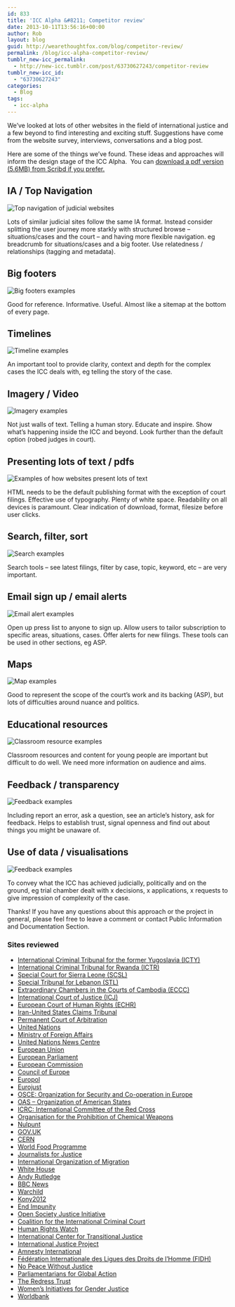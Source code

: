 ```yaml
---
id: 833
title: 'ICC Alpha &#8211; Competitor review'
date: 2013-10-11T13:56:16+00:00
author: Rob
layout: blog
guid: http://wearethoughtfox.com/blog/competitor-review/
permalink: /blog/icc-alpha-competitor-review/
tumblr_new-icc_permalink:
  - http://new-icc.tumblr.com/post/63730627243/competitor-review
tumblr_new-icc_id:
  - "63730627243"
categories:
  - Blog
tags:
  - icc-alpha
---
```

We’ve looked at lots of other websites in the field of international justice and a few beyond to find interesting and exciting stuff. Suggestions have come from the website survey, interviews, conversations and a blog post.

Here are some of the things we’ve found. These ideas and approaches will inform the design stage of the ICC Alpha.  You can [download a pdf version (5.6MB) from Scribd if you prefer.](http://www.scribd.com/doc/175329365/ICC-Competitor-Review)

## IA / Top Navigation
![Top navigation of judicial websites](/images/blog-icc-comp1.jpg)

Lots of similar judicial sites follow the same IA format. Instead consider splitting the user journey more starkly with structured browse &#8211; situations/cases and the court &#8211; and having more flexible navigation. eg breadcrumb for situations/cases and a big footer. Use relatedness / relationships (tagging and metadata).

## Big footers
![Big footers examples](/images/blog-icc-comp2.jpg)

Good for reference. Informative. Useful. Almost like a sitemap at the bottom of every page.

## Timelines
![Timeline examples](/images/blog-icc-comp3.jpg)

An important tool to provide clarity, context and depth for the complex cases the ICC deals with, eg telling the story of the case.

## Imagery / Video
![Imagery examples](/images/blog-icc-comp4.jpg)

Not just walls of text. Telling a human story. Educate and inspire. Show what’s happening inside the ICC and beyond. Look further than the default option (robed judges in court).

## Presenting lots of text / pdfs
![Examples of how websites present lots of text](/images/blog-icc-comp5.jpg)

HTML needs to be the default publishing format with the exception of court filings. Effective use of typography. Plenty of white space. Readability on all devices is paramount. Clear indication of download, format, filesize before user clicks.

## Search, filter, sort
![Search examples](/images/blog-icc-comp6.jpg)

Search tools &#8211; see latest filings, filter by case, topic, keyword, etc &#8211; are very important.

## Email sign up / email alerts
![Email alert examples](/images/blog-icc-comp7.jpg)

Open up press list to anyone to sign up. Allow users to tailor subscription to specific areas, situations, cases. Offer alerts for new filings. These tools can be used in other sections, eg ASP.

## Maps
![Map examples](/images/blog-icc-comp8.jpg)

Good to represent the scope of the court’s work and its backing (ASP), but lots of difficulties around nuance and politics.

## Educational resources
![Classroom resource examples](/images/blog-icc-comp9.jpg)

Classroom resources and content for young people are important but difficult to do well. We need more information on audience and aims.

## Feedback / transparency
![Feedback examples](/images/blog-icc-comp10.jpg)

Including report an error, ask a question, see an article’s history, ask for feedback. Helps to establish trust, signal openness and find out about things you might be unaware of.

## Use of data / visualisations
![Feedback examples](/images/blog-icc-comp11.jpg)

To convey what the ICC has achieved judicially, politically and on the ground, eg trial chamber dealt with x decisions, x applications, x requests to give impression of complexity of the case.

Thanks! If you have any questions about this approach or the project in general, please feel free to leave a comment or contact Public Information and Documentation Section.

### Sites reviewed
- [International Criminal Tribunal for the former Yugoslavia (ICTY)](http://www.icty.org/)
- [International Criminal Tribunal for Rwanda (ICTR)](http://www.unictr.org/)
- [Special Court for Sierra Leone (SCSL)](http://www.sc-sl.org/)
- [Special Tribunal for Lebanon (STL)](http://www.stl-tsl.org/)
- [Extraordinary Chambers in the Courts of Cambodia (ECCC)](http://www.eccc.gov.kh/en)
- [International Court of Justice (ICJ)](http://www.icj-cij.org/homepage/)
- [European Court of Human Rights (ECHR)](http://www.echr.coe.int/Pages/home.aspx?p=home)
- [Iran-United States Claims Tribunal](http://www.iusct.net/)
- [Permanent Court of Arbitration](http://www.pca-cpa.org/showpage.asp?pag_id=363)
- [United Nations](http://www.un.org/en/)
- [Ministry of Foreign Affairs](http://www.government.nl/ministries/bz)
- [United Nations News Centre](http://www.un.org/news/)
- [European Union](http://europa.eu/index_en.htm)
- [European Parliament](http://www.europarl.europa.eu/portal/en)
- [European Commission](http://ec.europa.eu/index_en.htm)
- [Council of Europe](http://hub.coe.int/)
- [Europol](https://www.europol.europa.eu/)
- [Eurojust](http://eurojust.europa.eu/Pages/home.aspx)
- [OSCE: Organization for Security and Co-operation in Europe](http://www.osce.org/)
- [OAS &#8211; Organization of American States](http://www.oas.org/en/default.asp)
- [ICRC: International Committee of the Red Cross](http://www.icrc.org/eng/)
- [Organisation for the Prohibition of Chemical Weapons](http://www.opcw.org/)
- [Nulpunt](http://nulpunt.nu/)
- [GOV.UK](https://www.gov.uk/)
- [CERN](http://home.web.cern.ch/)
- [World Food Programme](http://www.wfp.org/)
- [Journalists for Justice](https://www.facebook.com/JournalistsForJustice)
- [International Organization of Migration](http://www.iom.int)
- [White House](http://whitehouse.gov/)
- [Andy Rutledge](http://andyrutledge.com/)
- [BBC News](http://www.bbc.com/news/)
- [Warchild](http://www.warchild.org.uk/)
- [Kony2012](http://invisiblechildren.com/kony/)
- [End Impunity](http://endimpunity.com/)
- [Open Society Justice Initiative](http://www.katangatrial.org/)
- [Coalition for the International Criminal Court](http://iccnow.org)
- [Human Rights Watch](http://www.hrw.org/)
- [International Center for Transitional Justice](http://ictj.org/)
- [International Justice Project](http://www.internationaljusticeproject.com/)
- [Amnesty International](http://www.amnesty.org/)
- [Fédération Internationale des Ligues des Droits de l&#8217;Homme (FIDH)](http://www.fidh.org/-english-)
- [No Peace Without Justice](http://www.npwj.org/)
- [Parliamentarians for Global Action](http://www.pgaction.org/)
- [The Redress Trust](http://www.redress.org/)
- [Women’s Initiatives for Gender Justice](http://www.iccwomen.org/)
- [Worldbank](http://www.worldbank.org/)

